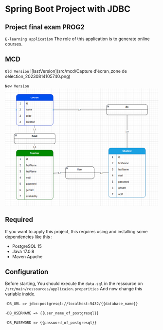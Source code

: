 # Spring Boot Project with JDBC 
## Project final exam PROG2 
`E-learning application` The role of this application is to generate online courses.
 
## MCD
`Old Version`
![lastVersion](src/mcd/Capture d'écran_zone de sélection_20230814105740.png)

`New Version`
![newVersion](src/mcd/Capture%20décran_zone%20de%20sélection_20230830042529.png)

## Required
If you want to apply this project, this requires using and
installing some dependencies like this :
- PostgreSQL 15 
- Java 17.0.8
- Maven Apache

## Configuration
Before starting, You should execute the `data.sql` in the ressource on `/src/main/ressources/applicaion.properities`
And now change this variable inside.

`-DB_URL => jdbc:postgresql://localhost:5432/{{database_name}}`

`-DB_USERNAME => {{user_name_of_postgresql}}`

`-DB_PASSWORD => {{password_of_postgresql}}`
